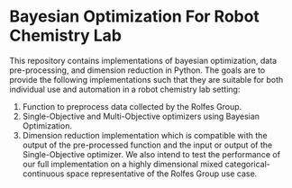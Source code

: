 # Bayesian Optimization For Robot Chemistry Lab
This repository contains implementations of bayesian optimization, data pre-processing, and dimension reduction in Python. The goals are to provide the following implementations such that they are suitable for both individual use and automation in a robot chemistry lab setting:
1. Function to preprocess data collected by the Rolfes Group.
2. Single-Objective and Multi-Objective optimizers using Bayesian Optimization.
3. Dimension reduction implementation which is compatible with the output of the pre-processed function and the input or output of the Single-Objective optimizer.
We also intend to test the performance of our full implementation on a highly dimensional mixed categorical-continuous space representative of the Rolfes Group use case.
##